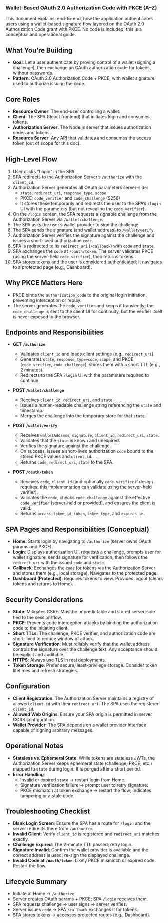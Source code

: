 ### Wallet-Based OAuth 2.0 Authorization Code with PKCE (A–Z)

This document explains, end-to-end, how the application authenticates users using a wallet-based signature flow layered on the OAuth 2.0 Authorization Code grant with PKCE. No code is included; this is a conceptual and operational guide.

## What You’re Building
- **Goal**: Let a user authenticate by proving control of a wallet (signing a challenge), then exchange an OAuth authorization code for tokens, without passwords.
- **Pattern**: OAuth 2.0 Authorization Code + PKCE, with wallet signature used to authorize issuing the code.

## Core Roles
- **Resource Owner**: The end-user controlling a wallet.
- **Client**: The SPA (React frontend) that initiates login and consumes tokens.
- **Authorization Server**: The Node.js server that issues authorization codes and tokens.
- **Resource Server**: Any API that validates and consumes the access token (out of scope for this doc).

## High-Level Flow
1. User clicks “Login” in the SPA.
2. SPA redirects to the Authorization Server’s `/authorize` with the `client_id`.
3. Authorization Server generates all OAuth parameters server-side:
   - `state`, `redirect_uri`, `response_type`, `scope`
   - PKCE: `code_verifier` and `code_challenge` (S256)
   - It stores these temporarily and redirects the user to the SPA’s `/login` UI with the parameters (but not revealing the `code_verifier`).
4. On the `/login` screen, the SPA requests a signable challenge from the Authorization Server via `/wallet/challenge`.
5. The SPA asks the user’s wallet provider to sign the challenge.
6. The SPA sends the signature (and wallet address) to `/wallet/verify`.
7. Authorization Server verifies the signature against the challenge and issues a short-lived authorization `code`.
8. SPA is redirected to its `redirect_uri` (`/callback`) with `code` and `state`.
9. SPA exchanges the `code` at `/oauth/token`. The server validates PKCE (using the server-held `code_verifier`), then returns tokens.
10. SPA stores tokens and the user is considered authenticated; it navigates to a protected page (e.g., Dashboard).

## Why PKCE Matters Here
- PKCE binds the `authorization_code` to the original login initiation, preventing interception or replay.
- The server generates the `code_verifier` and keeps it transiently; the `code_challenge` is sent to the client UI for continuity, but the verifier itself is never exposed to the browser.

## Endpoints and Responsibilities
- **GET `/authorize`**
  - Validates `client_id` and loads client settings (e.g., `redirect_uri`).
  - Generates `state`, `response_type=code`, `scope`, and PKCE (`code_verifier`, `code_challenge`), stores them with a short TTL (e.g., 2 minutes).
  - Redirects to the SPA `/login` UI with the parameters required to continue.

- **POST `/wallet/challenge`**
  - Receives `client_id`, `redirect_uri`, and `state`.
  - Issues a human-readable challenge string referencing the `state` and timestamp.
  - Merges the challenge into the temporary store for that `state`.

- **POST `/wallet/verify`**
  - Receives `walletAddress`, `signature`, `client_id`, `redirect_uri`, `state`.
  - Validates that the `state` is known and unexpired.
  - Verifies the signature against the challenge.
  - On success, issues a short-lived authorization `code` bound to the stored PKCE values and `client_id`.
  - Returns `code`, `redirect_uri`, `state` to the SPA.

- **POST `/oauth/token`**
  - Receives `code`, `client_id` (and optionally `code_verifier` if design requires; this implementation can validate using the server-held verifier).
  - Validates the `code`, checks `code_challenge` against the effective `code_verifier` (server-held or provided), and ensures the client is valid.
  - Returns `access_token`, `id_token`, `token_type`, and `expires_in`.

## SPA Pages and Responsibilities (Conceptual)
- **Home**: Starts login by navigating to `/authorize` (server owns OAuth params and PKCE).
- **Login**: Displays authorization UI, requests a challenge, prompts user for wallet signature, sends signature for verification, then follows the `redirect_uri` with the issued `code` and `state`.
- **Callback**: Exchanges the `code` for tokens via the Authorization Server and stores them (e.g., local storage). Navigates to the protected page.
- **Dashboard (Protected)**: Requires tokens to view. Provides logout (clears tokens and returns to Home).

## Security Considerations
- **State**: Mitigates CSRF. Must be unpredictable and stored server-side tied to the session/flow.
- **PKCE**: Prevents code interception attacks by binding the authorization code to the initiating client.
- **Short TTLs**: The challenge, PKCE verifier, and authorization code are short-lived to reduce window of attack.
- **Signature Verification**: Must reliably verify that the wallet address controls the signature over the challenge text. Any acceptance should be explicit and auditable.
- **HTTPS**: Always use TLS in real deployments.
- **Token Storage**: Prefer secure, least-privilege storage. Consider token lifetimes and refresh strategies.

## Configuration
- **Client Registration**: The Authorization Server maintains a registry of allowed `client_id` with their `redirect_uri`. The SPA uses the registered `client_id`.
- **Allowed Web Origins**: Ensure your SPA origin is permitted in server CORS configuration.
- **Wallet Provider**: The SPA depends on a wallet provider interface capable of signing arbitrary messages.

## Operational Notes
- **Stateless vs. Ephemeral State**: While tokens are stateless JWTs, the Authorization Server keeps ephemeral state (challenge, PKCE, etc.) mapped to `state` during login. It is purged after a short period.
- **Error Handling**:
  - Invalid or expired `state` → restart login from Home.
  - Signature verification failure → prompt user to retry signature.
  - PKCE mismatch at token exchange → restart the flow; indicates tampering or a stale code.

## Troubleshooting Checklist
- **Blank Login Screen**: Ensure the SPA has a route for `/login` and the server redirects there from `/authorize`.
- **Invalid Client**: Verify `client_id` is registered and `redirect_uri` matches exactly.
- **Challenge Expired**: The 2-minute TTL passed; retry login.
- **Signature Invalid**: Confirm the wallet provider is available and the correct address is used; re-sign the displayed challenge.
- **Invalid Code at `/oauth/token`**: Likely PKCE mismatch or expired code. Restart the flow.

## Lifecycle Summary
- Initiate at Home → `/authorize`.
- Server creates OAuth params + PKCE; SPA `/login` receives them.
- SPA requests challenge → user signs → server verifies.
- Server issues `code` → SPA `/callback` exchanges it for tokens.
- SPA stores tokens → accesses protected routes (e.g., Dashboard).


